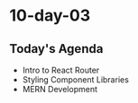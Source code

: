 # 10-day-03

## Today's Agenda
- Intro to React Router
- Styling Component Libraries
- MERN Development
